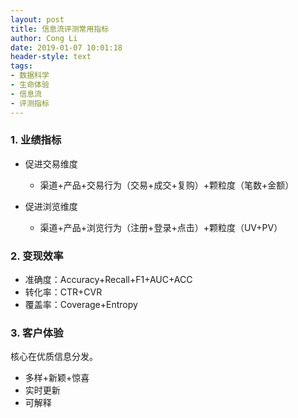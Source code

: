 ```yaml
---
layout: post
title: 信息流评测常用指标
author: Cong Li 
date: 2019-01-07 10:01:18
header-style: text
tags: 
- 数据科学
- 生命体验
- 信息流
- 评测指标
---
```

### 1. 业绩指标

  * 促进交易维度 
      * 渠道+产品+交易行为（交易+成交+复购）+颗粒度（笔数+金额）

  * 促进浏览维度 
      * 渠道+产品+浏览行为（注册+登录+点击）+颗粒度（UV+PV）

### 2. 变现效率

  * 准确度：Accuracy+Recall+F1+AUC+ACC
  * 转化率：CTR+CVR
  * 覆盖率：Coverage+Entropy

### 3. 客户体验

核心在优质信息分发。

  * 多样+新颖+惊喜
  * 实时更新
  * 可解释
